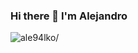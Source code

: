 ### Hi there 👋 I'm Alejandro
<p align="left"><img src=https://komarev.com/ghpvc/?username=ale94lko alt=ale94lko/></p>  

<!--
**ale94lko/ale94lko** is a ✨ _special_ ✨ repository because its `README.md` (this file) appears on your GitHub profile.

Here are some ideas to get you started:

- 🔭 I’m currently working on ...
- 🌱 I’m currently learning ...
- 👯 I’m looking to collaborate on ...
- 🤔 I’m looking for help with ...
- 💬 Ask me about ...
- 📫 How to reach me: ...
- 😄 Pronouns: ...
- ⚡ Fun fact: ...
-->
